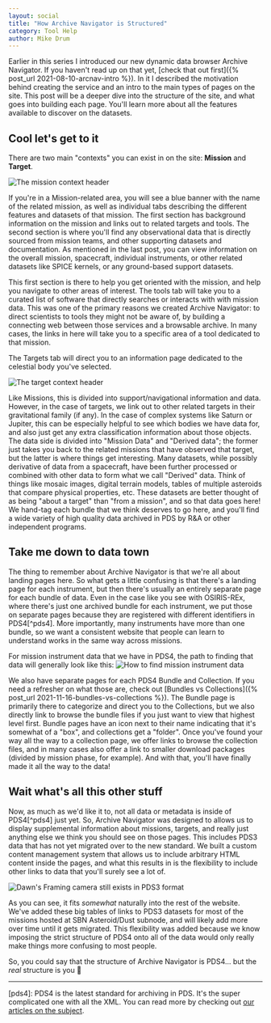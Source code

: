 ```yaml
---
layout: social
title: "How Archive Navigator is Structured"
category: Tool Help
author: Mike Drum
---
```


Earlier in this series I introduced our new dynamic data browser Archive Navigator. If you haven't read up on that yet, [check that out first]({% post_url 2021-08-10-arcnav-intro %}). In it I described the motivation behind creating the service and an intro to the main types of pages on the site. This post will be a deeper dive into the structure of the site, and what goes into building each page. You'll learn more about all the features available to discover on the datasets.

## Cool let's get to it

There are two main "contexts" you can exist in on the site: **Mission** and **Target**. 

![The mission context header](https://pdsregistryimages.psi.edu/tips/Structure-of-Arcnav/MissionHeader.png.png)

If you're in a Mission-related area, you will see a blue banner with the name of the related mission, as well as individual tabs describing the different features and datasets of that mission. The first section has background information on the mission and links out to related targets and tools. The second section is where you'll find any observational data that is directly sourced from mission teams, and other supporting datasets and documentation. As mentioned in the last post, you can view information on the overall mission, spacecraft, individual instruments, or other related datasets like SPICE kernels, or any ground-based support datasets.

This first section is there to help you get oriented with the mission, and help you navigate to other areas of interest. The tools tab will take you to a curated list of software that directly searches or interacts with with mission data. This was one of the primary reasons we created Archive Navigator: to direct scientists to tools they might not be aware of, by building a connecting web between those services and a browsable archive. In many cases, the links in here will take you to a specific area of a tool dedicated to that mission.

The Targets tab will direct you to an information page dedicated to the celestial body you've selected.

![The target context header](https://pdsregistryimages.psi.edu/tips/Structure-of-Arcnav/TargetHeader.png)

Like Missions, this is divided into support/navigational information and data. However, in the case of targets, we link out to other related targets in their gravitational family (if any). In the case of complex systems like Saturn or Jupiter, this can be especially helpful to see which bodies we have data for, and also just get any extra classification information about those objects. The data side is divided into "Mission Data" and "Derived data"; the former just takes you back to the related missions that have observed that target, but the latter is where things get interesting. Many datasets, while possibly derivative of data from a spacecraft, have been further processed or combined with other data to form what we call "Derived" data. Think of things like mosaic images, digital terrain models, tables of multiple asteroids that compare physical properties, etc. These datasets are better thought of as being "about a target" than "from a mission", and so that data goes here! We hand-tag each bundle that we think deserves to go here, and you'll find a wide variety of high quality data archived in PDS by R&A or other independent programs.

## Take me down to data town

The thing to remember about Archive Navigator is that we're all about landing pages here. So what gets a little confusing is that there's a landing page for each instrument, but then there's usually an entirely separate page for each bundle of data. Even in the case like you see with OSIRIS-REx, where there's just one archived bundle for each instrument, we put those on separate pages because they are registered with different identifiers in PDS4[^pds4]. More importantly, many instruments have more than one bundle, so we want a consistent website that people can learn to understand works in the same way across missions.

For mission instrument data that we have in PDS4, the path to finding that data will generally look like this:
![How to find mission instrument data](https://pdsregistryimages.psi.edu/tips/Structure-of-Arcnav/Hierarchy.png)

We also have separate pages for each PDS4 Bundle and Collection. If you need a refresher on what those are, check out [Bundles vs Collections]({% post_url 2021-11-16-bundles-vs-collections %}). The Bundle page is primarily there to categorize and direct you to the Collections, but we also directly link to browse the bundle files if you just want to view that highest level first. Bundle pages have an icon next to their name indicating that it's somewhat of a "box", and collections get a "folder". Once you've found your way all the way to a collection page, we offer links to browse the collection files, and in many cases also offer a link to smaller download packages (divided by mission phase, for example). And with that, you'll have finally made it all the way to the data!

## Wait what's all this other stuff

Now, as much as we'd like it to, not all data or metadata is inside of PDS4[^pds4] just yet. So, Archive Navigator was designed to allows us to display supplemental information about missions, targets, and really just anything else we think you should see on those pages. This includes PDS3 data that has not yet migrated over to the new standard. We built a custom content management system that allows us to include arbitrary HTML content inside the pages, and what this results in is the flexibility to include other links to data that you'll surely see a lot of.

![Dawn's Framing camera still exists in PDS3 format](https://pdsregistryimages.psi.edu/tips/Structure-of-Arcnav/DawnFC.png)

As you can see, it fits *somewhat* naturally into the rest of the website. We've added these big tables of links to PDS3 datasets for most of the missions hosted at SBN Asteroid/Dust subnode, and will likely add more over time until it gets migrated. This flexibility was added because we know imposing the strict structure of PDS4 onto all of the data would only really make things more confusing to most people. 

So, you could say that the structure of Archive Navigator is PDS4... but the *real* structure is you 🤗

---

[pds4]: PDS4 is the latest standard for archiving in PDS. It's the super complicated one with all the XML. You can read more by checking out [our articles on the subject](https://sbn.psi.edu/pds/support/pds4/).